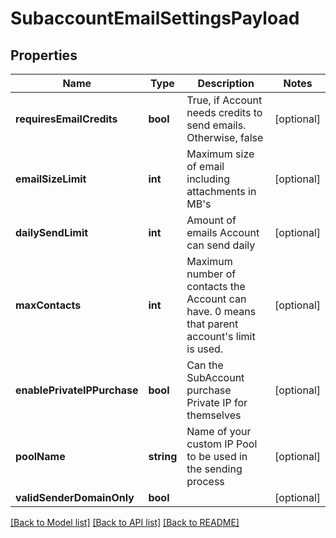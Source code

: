 # SubaccountEmailSettingsPayload

## Properties
Name | Type | Description | Notes
------------ | ------------- | ------------- | -------------
**requiresEmailCredits** | **bool** | True, if Account needs credits to send emails. Otherwise, false | [optional] 
**emailSizeLimit** | **int** | Maximum size of email including attachments in MB&#39;s | [optional] 
**dailySendLimit** | **int** | Amount of emails Account can send daily | [optional] 
**maxContacts** | **int** | Maximum number of contacts the Account can have. 0 means that parent account&#39;s limit is used. | [optional] 
**enablePrivateIPPurchase** | **bool** | Can the SubAccount purchase Private IP for themselves | [optional] 
**poolName** | **string** | Name of your custom IP Pool to be used in the sending process | [optional] 
**validSenderDomainOnly** | **bool** |  | [optional] 

[[Back to Model list]](../README.md#documentation-for-models) [[Back to API list]](../README.md#documentation-for-api-endpoints) [[Back to README]](../README.md)


